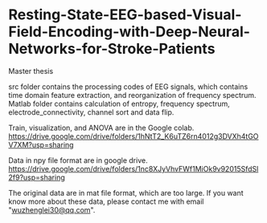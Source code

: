# Resting-State-EEG-based-Visual-Field-Encoding-with-Deep-Neural-Networks-for-Stroke-Patients
Master thesis

src folder contains the processing codes of EEG signals, which contains time domain feature extraction, and reorganization of  frequency spectrum.
Matlab folder contains calculation of entropy, frequency spectrum, electrode_connectivity, channel sort and data flip.

Train, visualization, and ANOVA are in the Google colab.
https://drive.google.com/drive/folders/1hNtT2_K6uTZ6rn4012g3DVXh4tGOV7XM?usp=sharing

Data in npy file format are in google drive.
https://drive.google.com/drive/folders/1nc8XJyVhvFWf1MiOk9v92015SfdSl2f9?usp=sharing

The original data are in mat file format, which are too large. If you want know more about these data, please contact me with email "wuzhenglei30@qq.com".


